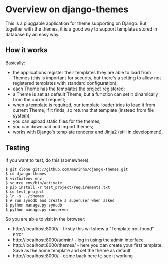 # Overview on django-themes

This is a pluggable application for theme supporting on Django. But together with the themes, it is
a good way to support templates stored in database by an easy way.

## How it works

Basically:

- the applications register their templates they are able to load from Themes (this is important
  for security, but there's a setting to allow not registered templates with standard configuration);
- each Theme has the templates the project registered;
- a Theme is set as default Theme, but a function can set it dinamically from the current request;
- when a template is required, our template loader tries to load it from current Theme, if it finds,
  so returns that template (instead from file system);
- you can upload static files for the themes;
- you can download and import themes;
- works with Django's template renderer and Jinja2 (still in development).

## Testing

If you want to test, do this (somewhere):

    $ git clone git://github.com/marinho/django-themes.git
    $ cd django-themes
    $ virtualenv env
    $ source env/bin/activate
    $ pip install -r test_project/requirements.txt
    $ cd test_project
    $ ln -s ../themes .
    $ # run syncdb and create a superuser when asked
    $ python manage.py syncdb
    $ python manage.py runserver

So you are able to visit in the browser:

- http://localhost:8000/ - firstly this will show a "Template not found" error
- http://localhost:8000/admin/ - log in using the admin interface
- http://localhost:8000/themes/ - here you can create your first template. Save as the home template and set the theme as default
- http://localhost:8000/ - come back here to see it working


